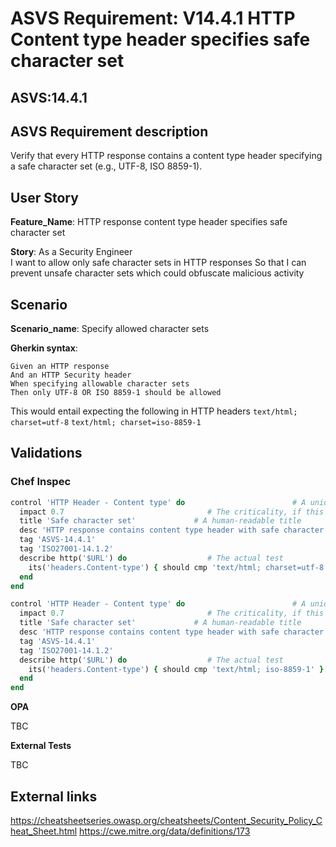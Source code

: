 # ASVS Requirement: V14.4.1 HTTP Content type header specifies safe character set

## ASVS:14.4.1

## ASVS Requirement description

Verify that every HTTP response contains a content type header specifying a safe character set (e.g., UTF-8, ISO 8859-1).

## User Story

**Feature_Name**: HTTP response content type header specifies safe character set

**Story**:
As a Security Engineer\
I want to allow only safe character sets in HTTP responses
So that I can prevent unsafe character sets which could obfuscate malicious activity

## Scenario

**Scenario_name**: Specify allowed character sets

**Gherkin syntax**:

```gherkin
Given an HTTP response
And an HTTP Security header
When specifying allowable character sets
Then only UTF-8 OR ISO 8859-1 should be allowed
```

This would entail expecting the following in HTTP headers
`text/html; charset=utf-8`
`text/html; charset=iso-8859-1`

## Validations

### Chef Inspec

```ruby
control 'HTTP Header - Content type' do                        # A unique ID for this control
  impact 0.7                                # The criticality, if this control fails.
  title 'Safe character set'             # A human-readable title
  desc 'HTTP response contains content type header with safe character set'
  tag 'ASVS-14.4.1'
  tag 'ISO27001-14.1.2'
  describe http('$URL') do                  # The actual test
    its('headers.Content-type') { should cmp 'text/html; charset=utf-8' }
  end
end

control 'HTTP Header - Content type' do                        # A unique ID for this control
  impact 0.7                                # The criticality, if this control fails.
  title 'Safe character set'             # A human-readable title
  desc 'HTTP response contains content type header with safe character set'
  tag 'ASVS-14.4.1'
  tag 'ISO27001-14.1.2'
  describe http('$URL') do                  # The actual test
    its('headers.Content-type') { should cmp 'text/html; iso-8859-1' }
  end
end
```

**OPA**

TBC

**External Tests**

TBC

## External links

<https://cheatsheetseries.owasp.org/cheatsheets/Content_Security_Policy_Cheat_Sheet.html>
<https://cwe.mitre.org/data/definitions/173>
